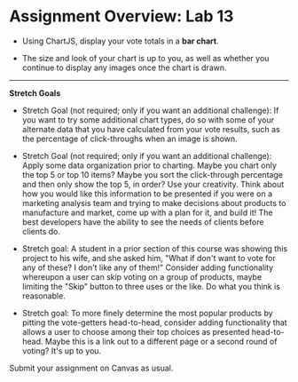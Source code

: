 # Assignment Overview: Lab 13

- Using ChartJS, display your vote totals in a **bar chart**.

- The size and look of your chart is up to you, as well as whether you continue to display any images once the chart is drawn.

---

**Stretch Goals**

- Stretch Goal (not required; only if you want an additional challenge): If you want to try some additional chart types, do so with some of your alternate data that you have calculated from your vote results, such as the percentage of click-throughs when an image is shown.

- Stretch Goal (not required; only if you want an additional challenge): Apply some data organization prior to charting. Maybe you chart only the top 5 or top 10 items? Maybe you sort the click-through percentage and then only show the top 5, in order? Use your creativity. Think about how you would like this information to be presented if you were on a marketing analysis team and trying to make decisions about products to manufacture and market, come up with a plan for it, and build it! The best developers have the ability to see the needs of clients before clients do.

- Stretch goal: A student in a prior section of this course was showing this project to his wife, and she asked him, "What if don't want to vote for any of these? I don't like any of them!" Consider adding functionality whereupon a user can skip voting on a group of products, maybe limiting the "Skip" button to three uses or the like. Do what you think is reasonable.

- Stretch goal: To more finely determine the most popular products by pitting the vote-getters head-to-head, consider adding functionality that allows a user to choose among their top choices as presented head-to-head. Maybe this is a link out to a  different page or a second round of voting? It's up to you.

Submit your assignment on Canvas as usual.